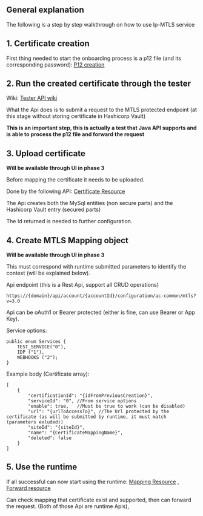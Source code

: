 ## General explanation
The following is a step by step walkthrough on how to use lp-MTLS service

## 1. Certificate creation
First thing needed to start the onboarding process is a p12 file (and its corresponding password):
[P12 creation](https://lpgithub.dev.lprnd.net/product-marketing/developers-community/blob/master/pages/documents/SecurityAndAuthenication/MutualTLSAuthentication/MtlsAPI/Introduction/p12-creation.md)

## 2. Run the created certificate through the tester 
Wiki: [Tester API wiki](https://lpgithub.dev.lprnd.net/product-marketing/developers-community/blob/master/pages/documents/SecurityAndAuthenication/MutualTLSAuthentication/MtlsAPI/methods/p12TesterResource/mtls-check-p12.md)

What the Api does is to submit a request to the MTLS protected endpoint (at this stage without storing certificate in Hashicorp Vault)

**This is an important step, this is actually a test that Java API supports and is able to process the p12 file and forward the request**

## 3. Upload certificate 

**Will be available through UI in phase 3**

Before mapping the certificate it needs to be uploaded.

Done by the following API: [Certificate Resource](https://lpgithub.dev.lprnd.net/product-marketing/developers-community/tree/master/pages/documents/SecurityAndAuthenication/MutualTLSAuthentication/MtlsAPI/methods/certificateResource)

The Api creates both the MySql entities (non secure parts) and the Hashicorp Vault entry (secured parts)

The Id returned is needed to further configuration.

## 4. Create MTLS Mapping object

**Will be available through UI in phase 3**

This must correspond with runtime submitted parameters to identify the context (will be explained below).

Api endpoint (this is a Rest Api, support all CRUD operations)
```
https://{domain}/api/account/{accountId}/configuration/ac-common/mtls?v=3.0
```
Api can be oAuth1 or Bearer protected (either is fine, can use Bearer or App Key).

Service options:
```
public enum Services {
    TEST_SERVICE("0"),
    IDP ("1"),
    WEBHOOKS ("2");
}
```

Example body (Certificate array):
```
[
    {
        "certificationId": "{idFromPreviousCreation}",
        "serviceId": "0", //From service options
        "enable": true,   //Must be true to work (can be disabled)
        "url": "{urlToAccessTo}", //The Url protected by the certificate (as will be submitted by runtime, it must match               (parameters exluded))
        "siteId": "{siteId}",
        "name": "{CertificateMappingName}",
        "deleted": false
    }
]
```

## 5. Use the runtime

If all successful can now start using the runtime: [Mapping Resource](https://lpgithub.dev.lprnd.net/product-marketing/developers-community/blob/master/pages/documents/SecurityAndAuthenication/MutualTLSAuthentication/MtlsAPI/methods/mappingResource/mtls-check-multiple-mapping.md) , [Forward resource](https://lpgithub.dev.lprnd.net/product-marketing/developers-community/tree/master/pages/documents/SecurityAndAuthenication/MutualTLSAuthentication/MtlsAPI/methods/forwardResource)

Can check mapping that certificate exist and supported, then can forward the request. (Both of those Api are runtime Apis),


